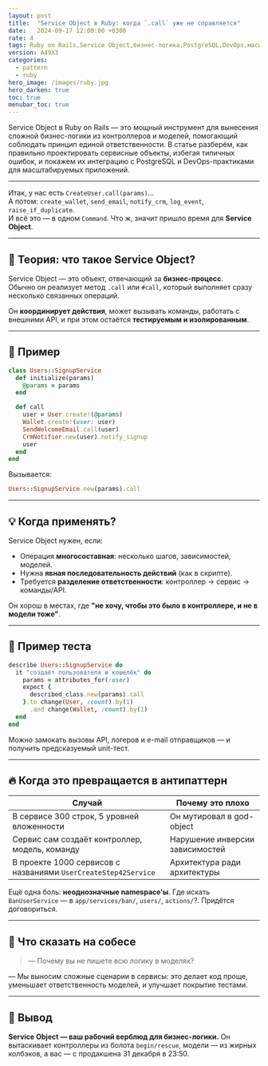```yaml
---
layout: post
title:  "Service Object в Ruby: когда `.call` уже не справляется"
date:   2024-09-17 12:00:00 +0300
rate: 4
tags: Ruby on Rails,Service Object,бизнес-логика,PostgreSQL,DevOps,масштабируемость
version: A49X3
categories:
  - pattern
  - ruby
hero_image: /images/ruby.jpg
hero_darken: true
toc: true
menubar_toc: true
---
```

Service Object в Ruby on Rails — это мощный инструмент для вынесения сложной бизнес-логики из контроллеров и моделей, помогающий соблюдать принцип единой ответственности. В статье разберём, как правильно проектировать сервисные объекты, избегая типичных ошибок, и покажем их интеграцию с PostgreSQL и DevOps-практиками для масштабируемых приложений.

---
Итак, у нас есть `CreateUser.call(params)`…  
А потом: `create_wallet`, `send_email`, `notify_crm`, `log_event`, `raise_if_duplicate`.  
И всё это — в одном `Command`. Что ж, значит пришло время для **Service Object**.

---

## 🧠 Теория: что такое Service Object?

Service Object — это объект, отвечающий за **бизнес-процесс**.  
Обычно он реализует метод `.call` или `#call`, который выполняет сразу несколько связанных операций.

Он **координирует действия**, может вызывать команды, работать с внешними API, и при этом остаётся **тестируемым и изолированным**.

---

## 🔧 Пример

```ruby
class Users::SignupService
  def initialize(params)
    @params = params
  end

  def call
    user = User.create!(@params)
    Wallet.create!(user: user)
    SendWelcomeEmail.call(user)
    CrmNotifier.new(user).notify_signup
    user
  end
end
````

Вызывается:

```ruby
Users::SignupService.new(params).call
```

---

## 💡 Когда применять?

Service Object нужен, если:

* Операция **многосоставная**: несколько шагов, зависимостей, моделей.
* Нужна **явная последовательность действий** (как в скрипте).
* Требуется **разделение ответственности**: контроллер → сервис → команды/API.

Он хорош в местах, где **"не хочу, чтобы это было в контроллере, и не в модели тоже"**.

---

## 🧪 Пример теста

```ruby
describe Users::SignupService do
  it "создаёт пользователя и кошелёк" do
    params = attributes_for(:user)
    expect {
      described_class.new(params).call
    }.to change(User, :count).by(1)
      .and change(Wallet, :count).by(1)
  end
end
```

Можно замокать вызовы API, логеров и e-mail отправщиков — и получить предсказуемый unit-тест.

---

## 🔥 Когда это превращается в антипаттерн

| Случай                                                         | Почему это плохо                |
| -------------------------------------------------------------- | ------------------------------- |
| В сервисе 300 строк, 5 уровней вложенности                     | Он мутировал в god-object       |
| Сервис сам создаёт контроллер, модель, команду                 | Нарушение инверсии зависимостей |
| В проекте 1000 сервисов с названиями `UserCreateStep42Service` | Архитектура ради архитектуры    |

Ещё одна боль: **неоднозначные namespace'ы**. Где искать `BanUserService` — в `app/services/ban/`, `users/`, `actions/`?. Придётся договориться.

---

## 🎤 Что сказать на собесе

> — Почему вы не пишете всю логику в моделях?

— Мы выносим сложные сценарии в сервисы: это делает код проще, уменьшает ответственность моделей, и улучшает покрытие тестами.

---

## 🧾 Вывод

**Service Object — ваш рабочий верблюд для бизнес-логики.**
Он вытаскивает контроллеры из болота `begin/rescue`, модели — из жирных колбэков, а вас — с продакшена 31 декабря в 23:50.
